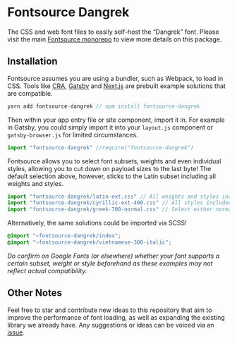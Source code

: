 # Fontsource Dangrek

The CSS and web font files to easily self-host the “Dangrek” font. Please visit the main [Fontsource monorepo](https://github.com/DecliningLotus/fontsource) to view more details on this package.

## Installation

Fontsource assumes you are using a bundler, such as Webpack, to load in CSS. Tools like [CRA](https://create-react-app.dev/), [Gatsby](https://www.gatsbyjs.org/) and [Next.js](https://nextjs.org/) are prebuilt example solutions that are compatible.

```javascript
yarn add fontsource-dangrek // npm install fontsource-dangrek
```

Then within your app entry file or site component, import it in. For example in Gatsby, you could simply import it into your `layout.js` component or `gatsby-browser.js` for limited circumstances.

```javascript
import "fontsource-dangrek" //require("fontsource-dangrek")
```

Fontsource allows you to select font subsets, weights and even individual styles, allowing you to cut down on payload sizes to the last byte! The default selection above, however, sticks to the Latin subset including all weights and styles.

```javascript
import "fontsource-dangrek/latin-ext.css" // All weights and styles included.
import "fontsource-dangrek/cyrillic-ext-400.css" // All styles included.
import "fontsource-dangrek/greek-700-normal.css" // Select either normal or italic.
```

Alternatively, the same solutions could be imported via SCSS!

```scss
@import "~fontsource-dangrek/index";
@import "~fontsource-dangrek/vietnamese-300-italic";
```

_Do confirm on Google Fonts (or elsewhere) whether your font supports a certain subset, weight or style beforehand as these examples may not reflect actual compatibility._

## Other Notes

Feel free to star and contribute new ideas to this repository that aim to improve the performance of font loading, as well as expanding the existing library we already have. Any suggestions or ideas can be voiced via an [issue](https://github.com/DecliningLotus/fontsource/issues).
